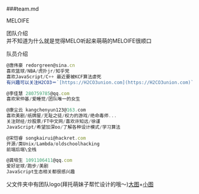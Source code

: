 ###team.md   
  
MELOIFE  
  
团队介绍  
并不知道为什么就是觉得MELO听起来萌萌的MELOIFE很顺口  
  
队员介绍
```javascript
@唐伟豪 redorgreen@sina.cn  
喜欢篮球/NBA/虎扑jr/知乎党  
喜欢JavaScript/C++ 最近要被KCF算法虐死  
有兴趣可以关注H2CO3＝`[https://H2CO3union.com](https://H2CO3union.com)`
```
  
```javascript
@李佳慧 280759785@qq.com  
喜欢宋仲基/爱睡觉/团队唯一的女生
```
  
```javascript
@康尘云 kangchenyun123@163.com  
喜欢美剧/纸牌屋/无耻之徒/权力的游戏/绝命毒师...  
关注财经/炒股票/FT中文网/喜欢许知远/徐谨  
JavaScript/希望加深oo/了解各种设计模式/学习算法
```
  
```javascript
@宋恺睿 songkairui@hackret.com  
开源/类Unix/Lambda/oldschoolhacking  
前端后端\全栈
```
  
```javascript
@龚培生 1091106411@qq.com  
爱好足球/跑步/美剧  
JavaScript生态相关都很感兴趣
```
  
父文件夹中有团队logo(拜托萌妹子帮忙设计的哦～)[大图](https://github.com/meloalright/BAIDUIFE/tree/master/PHASE03/80.png)+[小图](https://github.com/meloalright/BAIDUIFE/tree/master/PHASE03/258x249.png)